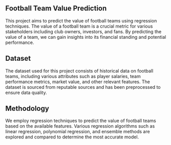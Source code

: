 ## Football Team Value Prediction
This project aims to predict the value of football teams using regression techniques. The value of a football team is a crucial metric for various stakeholders including club owners, investors, and fans. By predicting the value of a team, we can gain insights into its financial standing and potential performance.

## Dataset
The dataset used for this project consists of historical data on football teams, including various attributes such as player salaries, team performance metrics, market value, and other relevant features. The dataset is sourced from reputable sources and has been preprocessed to ensure data quality.

## Methodology
We employ regression techniques to predict the value of football teams based on the available features. Various regression algorithms such as linear regression, polynomial regression, and ensemble methods are explored and compared to determine the most accurate model.
